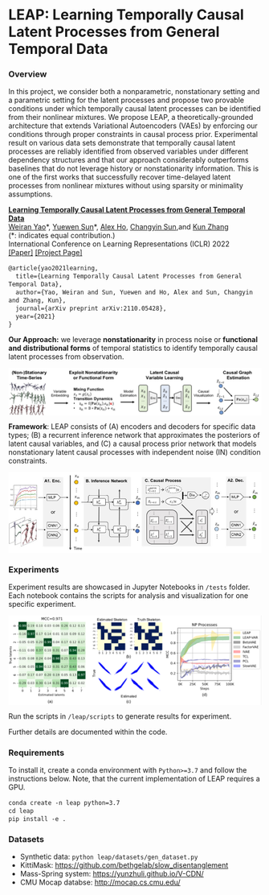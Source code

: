 # LEAP: Learning Temporally Causal Latent Processes from General Temporal Data

### Overview
In this project, we consider both a nonparametric, nonstationary setting and a parametric setting for the latent processes and propose two provable conditions under which temporally causal latent processes can be identified from their nonlinear mixtures. We propose LEAP, a theoretically-grounded architecture that extends Variational Autoencoders (VAEs) by enforcing our conditions through proper constraints in causal process prior. Experimental result on various data sets demonstrate that temporally causal latent processes are reliably identified from observed variables under different dependency structures and that our approach considerably outperforms baselines that do not leverage history or nonstationarity information. This is one of the first works that successfully recover time-delayed latent processes from nonlinear mixtures without using sparsity or minimality assumptions. 

**[Learning Temporally Causal Latent Processes from General Temporal Data](https://arxiv.org/abs/2110.05428)**
<br />
[Weiran Yao](https://weirayao.github.io/)\*,
[Yuewen Sun](https://scholar.google.com/citations?user=LboR1toAAAAJ&hl=en)\*,
[Alex Ho](https://github.com/alexander-j-ho), 
[Changyin Sun](https://dblp.org/pid/64/221.html),and
[Kun Zhang](https://www.andrew.cmu.edu/user/kunz1/)
<br />
(\*: indicates equal contribution.)
<br />
International Conference on Learning Representations (ICLR) 2022
<br />
[[Paper]](https://arxiv.org/abs/2110.05428)
[[Project Page]](https://openreview.net/forum?id=RDlLMjLJXdq)

```
@article{yao2021learning,
  title={Learning Temporally Causal Latent Processes from General Temporal Data},
  author={Yao, Weiran and Sun, Yuewen and Ho, Alex and Sun, Changyin and Zhang, Kun},
  journal={arXiv preprint arXiv:2110.05428},
  year={2021}
}
```


**Our Approach:** we leverage **nonstationarity** in process noise or **functional and distributional forms** of temporal statistics to identify temporally causal latent processes from observation.
<p align="center">
  <img align="middle" src="https://github.com/weirayao/leap/blob/alpha/imgs/motivation.jpg" alt="relational inference" width="800"/>
</p>

<!-- *In addition to structure, our approach allows inferring Granger-causal effect signs*:
<p align="center">
  <img align="middle" src="https://github.com/i6092467/GVAR/blob/master/images/scheme_panel_2.png" alt="interpretable relational inference" width="5000"/>
</p>
 -->
**Framework**: LEAP consists of (A) encoders and decoders for specific data types; (B) a recurrent inference network that approximates the posteriors of latent causal variables, and (C) a causal process prior network that models nonstationary latent causal processes with independent noise (IN) condition constraints.
<p align="center">
  <img align="middle" src="https://github.com/weirayao/leap/blob/alpha/imgs/overall.jpg" width="700"/>
</p>

### Experiments
Experiment results are showcased in Jupyter Notebooks in `/tests` folder. Each notebook contains the scripts for analysis and visualization for one specific experiment.

<p align="center">
  <img align="middle" src="https://github.com/weirayao/leap/blob/alpha/imgs/np_syn.png" width="600"/>
</p>

Run the scripts in `/leap/scripts` to generate results for experiment.

Further details are documented within the code.

### Requirements
To install it, create a conda environment with `Python>=3.7` and follow the instructions below. Note, that the current implementation of LEAP requires a GPU.
```
conda create -n leap python=3.7
cd leap
pip install -e .
```

### Datasets

- Synthetic data: `python leap/datasets/gen_dataset.py `
- KittiMask: https://github.com/bethgelab/slow_disentanglement
- Mass-Spring system: https://yunzhuli.github.io/V-CDN/
- CMU Mocap databse: http://mocap.cs.cmu.edu/
